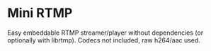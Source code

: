 Mini RTMP
==========

Easy embeddable RTMP streamer/player without dependencies (or optionally with librtmp). Codecs not included, raw h264/aac used.
